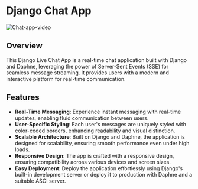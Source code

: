 # Django Chat App
![Chat-app-video](https://github.com/achraftai/Chat-app/assets/117805973/07297604-a7d7-4ede-b5e1-004633d67421)


## Overview

This Django Live Chat App is a real-time chat application built with Django and Daphne, leveraging the power of Server-Sent Events (SSE) for seamless message streaming. It provides users with a modern and interactive platform for real-time communication.

## Features
- **Real-Time Messaging**: Experience instant messaging with real-time updates, enabling fluid communication between users.
- **User-Specific Styling**: Each user's messages are uniquely styled with color-coded borders, enhancing readability and visual distinction.
- **Scalable Architecture**: Built on Django and Daphne, the application is designed for scalability, ensuring smooth performance even under high loads.
- **Responsive Design**: The app is crafted with a responsive design, ensuring compatibility across various devices and screen sizes.
- **Easy Deployment**: Deploy the application effortlessly using Django's built-in development server or deploy it to production with Daphne and a suitable ASGI server.
